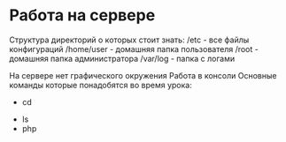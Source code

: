 # Работа на сервере

Структура директорий о которых стоит знать:
/etc - все файлы конфигураций
/home/user - домашняя папка пользователя
/root - домашняя папка администратора
/var/log - папка с логами


На сервере нет графического окружения
Работа в консоли
Основные команды которые понадобятся во время урока:

* cd <dir>
* ls
* php <file>